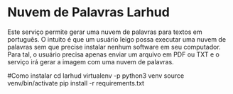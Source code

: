 # Nuvem de Palavras Larhud
Este serviço permite gerar uma nuvem de palavras para textos em português.
O intuito é que um usuário leigo possa executar uma nuvem de palavras sem que precise instalar nenhum software
em seu computador. Para tal, o usuário precisa apenas enviar um arquivo em PDF ou TXT e o serviço irá gerar a imagem com uma nuvem de palavras.

#Como instalar
cd larhud
virtualenv -p python3 venv
source venv/bin/activate
pip install -r requirements.txt

